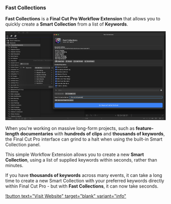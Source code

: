 ### Fast Collections

**Fast Collections** is a **Final Cut Pro Workflow Extension** that allows you to quickly create a **Smart Collection** from a list of **Keywords**.

![](/static/fast-collections.png)

When you're working on massive long-form projects, such as **feature-length documentaries** with **hundreds of clips** and **thousands of keywords**, the Final Cut Pro interface can grind to a halt when using the built-in Smart Collection panel.

This simple Workflow Extension allows you to create a new **Smart Collection**, using a list of supplied keywords within seconds, rather than minutes.

If you have **thousands of keywords** across many events, it can take a long time to create a new Smart Collection with your preferred keywords directly within Final Cut Pro - but with **Fast Collections**, it can now take seconds.

[!button text="Visit Website" target="blank" variant="info"](https://fastcollections.io/)
